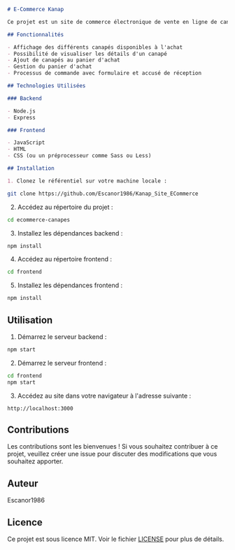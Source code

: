 ```markdown
# E-Commerce Kanap

Ce projet est un site de commerce électronique de vente en ligne de canapés. Il comprend à la fois une partie backend développée avec Node.js et Express, ainsi qu'une partie frontend réalisée en JavaScript, CSS et HTML.

## Fonctionnalités

- Affichage des différents canapés disponibles à l'achat
- Possibilité de visualiser les détails d'un canapé
- Ajout de canapés au panier d'achat
- Gestion du panier d'achat
- Processus de commande avec formulaire et accusé de réception

## Technologies Utilisées

### Backend

- Node.js
- Express

### Frontend

- JavaScript
- HTML
- CSS (ou un préprocesseur comme Sass ou Less)

## Installation

1. Clonez le référentiel sur votre machine locale :
```

```bash
git clone https://github.com/Escanor1986/Kanap_Site_ECommerce
```

2. Accédez au répertoire du projet :

```bash
cd ecommerce-canapes
```

3. Installez les dépendances backend :

```bash
npm install
```

4. Accédez au répertoire frontend :

```bash
cd frontend
```

5. Installez les dépendances frontend :

```bash
npm install
```

## Utilisation

1. Démarrez le serveur backend :

```bash
npm start
```

2. Démarrez le serveur frontend :

```bash
cd frontend
npm start
```

3. Accédez au site dans votre navigateur à l'adresse suivante :

```
http://localhost:3000
```

## Contributions

Les contributions sont les bienvenues ! Si vous souhaitez contribuer à ce projet, veuillez créer une issue pour discuter des modifications que vous souhaitez apporter.

## Auteur

Escanor1986

## Licence

Ce projet est sous licence MIT. Voir le fichier [LICENSE](LICENSE) pour plus de détails.

```

```
